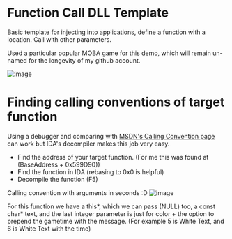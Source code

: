 # Function Call DLL Template

Basic template for injecting into applications, define a function with a location. Call with other parameters.

Used a particular popular MOBA game for this demo, which will remain un-named for the longevity of my github account.


![image](https://user-images.githubusercontent.com/84855585/166400730-5ff74ca5-2acb-47de-b251-88959ad89c20.png)


# Finding calling conventions of target function

Using a debugger and comparing with [MSDN's Calling Convention page](https://docs.microsoft.com/en-us/cpp/cpp/argument-passing-and-naming-conventions?view=msvc-170) can work but IDA's decompiler makes this job very easy.

- Find the address of your target function. (For me this was found at (BaseAddress + 0x599D90))
- Find the function in IDA (rebasing to 0x0 is helpful)
- Decompile the function (F5)

Calling convention with arguments in seconds :D
![image](https://user-images.githubusercontent.com/84855585/166401057-584498ca-94cb-4325-8889-8a1186f0e19e.png)

For this function we have a this*, which we can pass (NULL) too, a const char* text, and the last integer parameter is just for color + the option to prepend the gametime with the message. (For example 5 is White Text, and 6 is White Text with the time)


